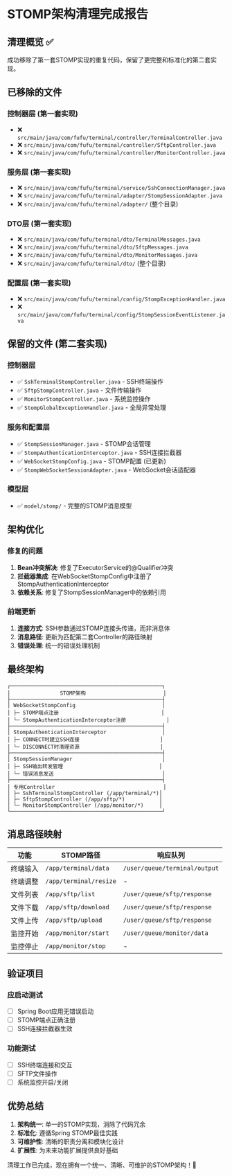 # STOMP架构清理完成报告

## 清理概览 ✅

成功移除了第一套STOMP实现的重复代码，保留了更完整和标准化的第二套实现。

## 已移除的文件

### 控制器层 (第一套实现)
- ❌ `src/main/java/com/fufu/terminal/controller/TerminalController.java`
- ❌ `src/main/java/com/fufu/terminal/controller/SftpController.java`
- ❌ `src/main/java/com/fufu/terminal/controller/MonitorController.java`

### 服务层 (第一套实现)
- ❌ `src/main/java/com/fufu/terminal/service/SshConnectionManager.java`
- ❌ `src/main/java/com/fufu/terminal/adapter/StompSessionAdapter.java`
- ❌ `src/main/java/com/fufu/terminal/adapter/` (整个目录)

### DTO层 (第一套实现)
- ❌ `src/main/java/com/fufu/terminal/dto/TerminalMessages.java`
- ❌ `src/main/java/com/fufu/terminal/dto/SftpMessages.java`
- ❌ `src/main/java/com/fufu/terminal/dto/MonitorMessages.java`
- ❌ `src/main/java/com/fufu/terminal/dto/` (整个目录)

### 配置层 (第一套实现)
- ❌ `src/main/java/com/fufu/terminal/config/StompExceptionHandler.java`
- ❌ `src/main/java/com/fufu/terminal/config/StompSessionEventListener.java`

## 保留的文件 (第二套实现)

### 控制器层
- ✅ `SshTerminalStompController.java` - SSH终端操作
- ✅ `SftpStompController.java` - 文件传输操作
- ✅ `MonitorStompController.java` - 系统监控操作
- ✅ `StompGlobalExceptionHandler.java` - 全局异常处理

### 服务和配置层
- ✅ `StompSessionManager.java` - STOMP会话管理
- ✅ `StompAuthenticationInterceptor.java` - SSH连接拦截器
- ✅ `WebSocketStompConfig.java` - STOMP配置 (已更新)
- ✅ `StompWebSocketSessionAdapter.java` - WebSocket会话适配器

### 模型层
- ✅ `model/stomp/` - 完整的STOMP消息模型

## 架构优化

### 修复的问题
1. **Bean冲突解决**: 修复了ExecutorService的@Qualifier冲突
2. **拦截器集成**: 在WebSocketStompConfig中注册了StompAuthenticationInterceptor
3. **依赖关系**: 修复了StompSessionManager中的依赖引用

### 前端更新
1. **连接方式**: SSH参数通过STOMP连接头传递，而非消息体
2. **消息路径**: 更新为匹配第二套Controller的路径映射
3. **错误处理**: 统一的错误处理机制

## 最终架构

```
┌─────────────────────────────────────────────────┐
│                STOMP架构                         │
├─────────────────────────────────────────────────┤
│ WebSocketStompConfig                            │
│ ├─ STOMP端点注册                                 │
│ └─ StompAuthenticationInterceptor注册             │
├─────────────────────────────────────────────────┤
│ StompAuthenticationInterceptor                  │
│ ├─ CONNECT时建立SSH连接                          │
│ └─ DISCONNECT时清理资源                          │
├─────────────────────────────────────────────────┤
│ StompSessionManager                             │
│ ├─ SSH输出转发管理                               │
│ └─ 错误消息发送                                   │
├─────────────────────────────────────────────────┤
│ 专用Controller                                   │
│ ├─ SshTerminalStompController (/app/terminal/*)│
│ ├─ SftpStompController (/app/sftp/*)           │
│ └─ MonitorStompController (/app/monitor/*)     │
└─────────────────────────────────────────────────┘
```

## 消息路径映射

| 功能 | STOMP路径 | 响应队列 |
|------|-----------|----------|
| 终端输入 | `/app/terminal/data` | `/user/queue/terminal/output` |
| 终端调整 | `/app/terminal/resize` | - |
| 文件列表 | `/app/sftp/list` | `/user/queue/sftp/response` |
| 文件下载 | `/app/sftp/download` | `/user/queue/sftp/response` |
| 文件上传 | `/app/sftp/upload` | `/user/queue/sftp/response` |
| 监控开始 | `/app/monitor/start` | `/user/queue/monitor/data` |
| 监控停止 | `/app/monitor/stop` | - |

## 验证项目

### 应启动测试
- [ ] Spring Boot应用无错误启动
- [ ] STOMP端点正确注册
- [ ] SSH连接拦截器生效

### 功能测试
- [ ] SSH终端连接和交互
- [ ] SFTP文件操作
- [ ] 系统监控开启/关闭

## 优势总结

1. **架构统一**: 单一的STOMP实现，消除了代码冗余
2. **标准化**: 遵循Spring STOMP最佳实践
3. **可维护性**: 清晰的职责分离和模块化设计
4. **扩展性**: 为未来功能扩展提供良好基础

清理工作已完成，现在拥有一个统一、清晰、可维护的STOMP架构！🎉